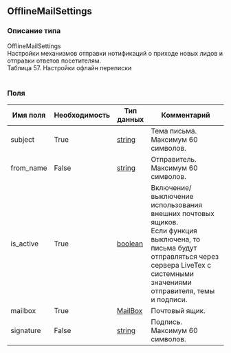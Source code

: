 
## OfflineMailSettings

### Описание типа
OfflineMailSettings<br/>Настройки механизмов отправки нотификаций о приходе новых лидов и отправки ответов посетителям.<br/>Таблица 57. Настройки офлайн переписки<br/><br/>
### Поля

| Имя поля | Необходимость | Тип данных | Комментарий |
|---|---|---|---|
|subject|True|[string](/docs/types/string.md)|Тема письма.<br/>Максимум 60 символов.<br/>|
|from_name|False|[string](/docs/types/string.md)|Отправитель.<br/>Максимум 60 символов.<br/>|
|is_active|True|[boolean](/docs/types/boolean.md)|Включение/выключение использования внешних почтовых ящиков.<br/>Если функция выключена, то письма будут отправляться через сервера LiveTex c системными значениями отправителя, темы и подписи.<br/>|
|mailbox|True|[MailBox](/docs/types/MailBox.md)|Почтовый ящик.<br/>|
|signature|False|[string](/docs/types/string.md)|Подпись.<br/>Максимум 60 символов.<br/>|
